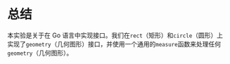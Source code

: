 # 总结

本实验是关于在 Go 语言中实现接口。我们在`rect`（矩形）和`circle`（圆形）上实现了`geometry`（几何图形）接口，并使用一个通用的`measure`函数来处理任何`geometry`（几何图形）。
